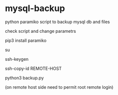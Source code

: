 # mysql-backup
python paramiko script to backup mysql db and files

check script and change parametrs 








pip3 install paramiko

su

ssh-keygen

ssh-copy-id REMOTE-HOST

python3 backup.py






(on remote host side need to permit root remote login)
